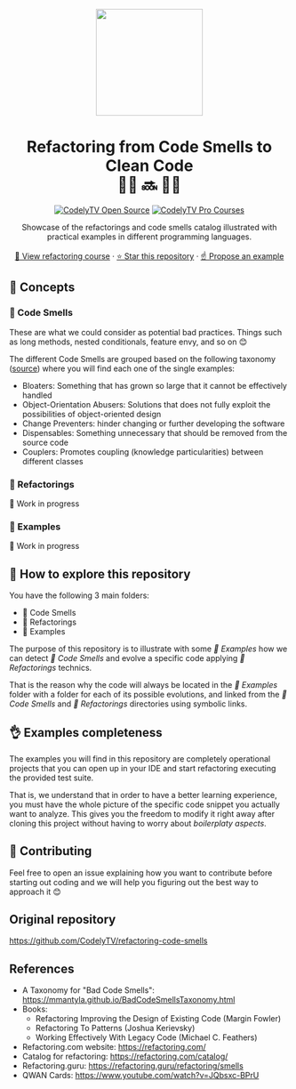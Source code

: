 <p align="center">
  <a href="http://codely.tv">
    <img src="http://codely.tv/wp-content/uploads/2016/05/cropped-logo-codelyTV.png" width="192px" height="192px"/>
  </a>
</p>

<h1 align="center">
  Refactoring from Code Smells to Clean Code
  <br />
  🧼💩 🔜 🌈🦄
</h1>

<p align="center">
    <a href="https://github.com/CodelyTV"><img src="https://img.shields.io/badge/CodelyTV-OS-green.svg?style=flat-square" alt="CodelyTV Open Source"/></a>
    <a href="http://codely.tv/pro/cursos"><img src="https://img.shields.io/badge/CodelyTV-PRO-black.svg?style=flat-square" alt="CodelyTV Pro Courses"/></a>
</p>

<p align="center">
  Showcase of the refactorings and code smells catalog illustrated with practical examples in different programming languages.
  <br />
  <br />
  <a href="https://pro.codely.tv/library/refactoring-code-smells-clean-code-bloaters/">🎥 View refactoring course</a>
  ·
  <a href="https://github.com/CodelyTV/refactoring-code-smells/stargazers">⭐ Star this repository</a>
  ·
  <a href="https://github.com/CodelyTV/refactoring-code-smells/issues">☝️ Propose an example</a>
</p>

## 🧠 Concepts 

### 💩 Code Smells

These are what we could consider as potential bad practices. Things such as long methods, nested conditionals, feature envy, and so on 😊

The different Code Smells are grouped based on the following taxonomy ([source](http://mikamantyla.eu/BadCodeSmellsTaxonomy.html)) where you will find each one of the single examples:

* Bloaters: Something that has grown so large that it cannot be effectively handled
* Object-Orientation Abusers: Solutions that does not fully exploit the possibilities of object-oriented design
* Change Preventers: hinder changing or further developing the software
* Dispensables: Something unnecessary that should be removed from the source code
* Couplers: Promotes coupling (knowledge particularities) between different classes

### 🧼 Refactorings

👷‍ Work in progress

### 🌈 Examples

👷‍ Work in progress

## 🤯 How to explore this repository

You have the following 3 main folders:

* 💩 Code Smells
* 🧼 Refactorings
* 🌈 Examples

The purpose of this repository is to illustrate with some _🌈 Examples_ how we can detect _💩 Code Smells_ and evolve a specific code applying _🧼 Refactorings_ technics.

That is the reason why the code will always be located in the _🌈 Examples_ folder with a folder for each of its possible evolutions, and linked from the _💩 Code Smells_ and _🧼 Refactorings_ directories using symbolic links.

## 👌 Examples completeness

The examples you will find in this repository are completely operational projects that you can open up in your IDE and start refactoring executing the provided test suite.

That is, we understand that in order to have a better learning experience, you must have the whole picture of the specific code snippet you actually want to analyze. This gives you the freedom to modify it right away after cloning this project without having to worry about _boilerplaty aspects_.

## 🤝 Contributing

Feel free to open an issue explaining how you want to contribute before starting out coding and we will help you figuring out the best way to approach it 😊

## Original repository

https://github.com/CodelyTV/refactoring-code-smells

## References
- A Taxonomy for "Bad Code Smells": https://mmantyla.github.io/BadCodeSmellsTaxonomy.html
- Books:
  - Refactoring Improving the Design of Existing Code (Margin Fowler)
  - Refactoring To Patterns (Joshua Kerievsky)
  - Working Effectively With Legacy Code (Michael C. Feathers)
- Refactoring.com website: https://refactoring.com/
- Catalog for refactoring: https://refactoring.com/catalog/
- Refactoring.guru: https://refactoring.guru/refactoring/smells
- QWAN Cards: https://www.youtube.com/watch?v=JQbsxc-BPrU

